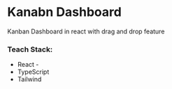 # Kanabn Dashboard 
Kanban Dashboard in react with drag and drop feature

### Teach Stack:
- React -
- TypeScript
- Tailwind
